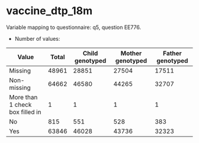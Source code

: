 # vaccine_dtp_18m
Variable mapping to questionnaire: q5, question EE776.
- Number of values:

| Value | Total | Child genotyped | Mother genotyped | Father genotyped |
| ----- | ----- | --------------- | ---------------- | ---------------- |
| Missing | 48961 | 28851 | 27504 | 17511 |
| Non-missing | 64662 | 46580 | 44265 | 32707 |
| More than 1 check box filled in | 1 | 1 | 1 |1 |
| No | 815 | 551 | 528 |383 |
| Yes | 63846 | 46028 | 43736 |32323 |



